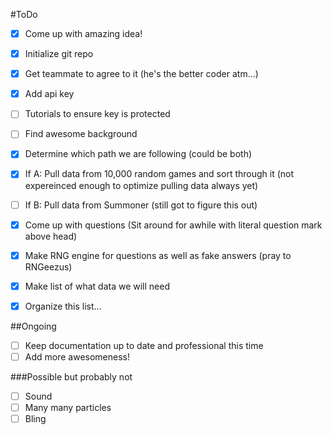 #ToDo
- [X] Come up with amazing idea!
- [X] Initialize git repo
- [X] Get teammate to agree to it (he's the better coder atm...)
- [X] Add api key
- [ ] Tutorials to ensure key is protected
- [ ] Find awesome background
- [X] Determine which path we are following (could be both)
- [X] If A: Pull data from 10,000 random games and sort through it (not expereinced enough to optimize pulling data always yet)
- [ ] If B: Pull data from Summoner (still got to figure this out)
- [X] Come up with questions (Sit around for awhile with literal question mark above head)
- [X] Make RNG engine for questions as well as fake answers (pray to RNGeezus)
- [X] Make list of what data we will need
- [X] Organize this list...


##Ongoing
- [ ] Keep documentation up to date and professional this time
- [ ] Add more awesomeness!

###Possible but probably not
- [ ] Sound
- [ ] Many many particles
- [ ] Bling